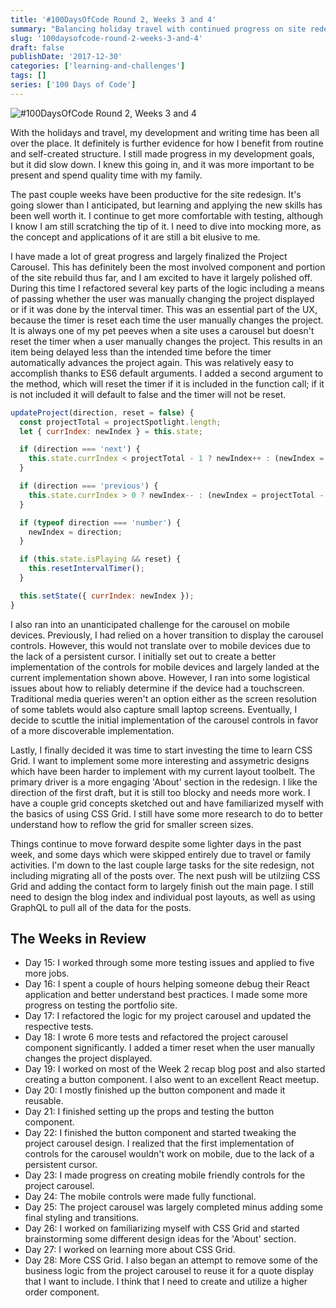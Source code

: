 ```yaml
---
title: '#100DaysOfCode Round 2, Weeks 3 and 4'
summary: "Balancing holiday travel with continued progress on site redesign and deepening understanding of testing concepts."
slug: '100daysofcode-round-2-weeks-3-and-4'
draft: false
publishDate: '2017-12-30'
categories: ['learning-and-challenges']
tags: []
series: ['100 Days of Code']
---
```

![#100DaysOfCode Round 2, Weeks 3 and 4](images/2017-12-project-carousel.jpg#center)

With the holidays and travel, my development and writing time has been all over the place. It definitely is further evidence for how I benefit from routine and self-created structure. I still made progress in my development goals, but it did slow down. I knew this going in, and it was more important to be present and spend quality time with my family.

The past couple weeks have been productive for the site redesign. It's going slower than I anticipated, but learning and applying the new skills has been well worth it. I continue to get more comfortable with testing, although I know I am still scratching the tip of it. I need to dive into mocking more, as the concept and applications of it are still a bit elusive to me.

I have made a lot of great progress and largely finalized the Project Carousel. This has definitely been the most involved component and portion of the site rebuild thus far, and I am excited to have it largely polished off. During this time I refactored several key parts of the logic including a means of passing whether the user was manually changing the project displayed or if it was done by the interval timer. This was an essential part of the UX, because the timer is reset each time the user manually changes the project. It is always one of my pet peeves when a site uses a carousel but doesn't reset the timer when a user manually changes the project. This results in an item being delayed less than the intended time before the timer automatically advances the project again. This was relatively easy to accomplish thanks to ES6 default arguments. I added a second argument to the method, which will reset the timer if it is included in the function call; if it is not included it will default to false and the timer will not be reset.

```javascript
updateProject(direction, reset = false) {
  const projectTotal = projectSpotlight.length;
  let { currIndex: newIndex } = this.state;

  if (direction === 'next') {
    this.state.currIndex < projectTotal - 1 ? newIndex++ : (newIndex = 0);
  }

  if (direction === 'previous') {
    this.state.currIndex > 0 ? newIndex-- : (newIndex = projectTotal - 1);
  }

  if (typeof direction === 'number') {
    newIndex = direction;
  }

  if (this.state.isPlaying && reset) {
    this.resetIntervalTimer();
  }

  this.setState({ currIndex: newIndex });
}
```

I also ran into an unanticipated challenge for the carousel on mobile devices. Previously, I had relied on a hover transition to display the carousel controls. However, this would not translate over to mobile devices due to the lack of a persistent cursor. I initially set out to create a better implementation of the controls for mobile devices and largely landed at the current implementation shown above. However, I ran into some logistical issues about how to reliably determine if the device had a touchscreen. Traditional media queries weren't an option either as the screen resolution of some tablets would also capture small laptop screens. Eventually, I decide to scuttle the initial implementation of the carousel controls in favor of a more discoverable implementation.

Lastly, I finally decided it was time to start investing the time to learn CSS Grid. I want to implement some more interesting and assymetric designs which have been harder to implement with my current layout toolbelt. The primary driver is a more engaging 'About' section in the redesign. I like the direction of the first draft, but it is still too blocky and needs more work. I have a couple grid concepts sketched out and have familiarized myself with the basics of using CSS Grid. I still have some more research to do to better understand how to reflow the grid for smaller screen sizes.

Things continue to move forward despite some lighter days in the past week, and some days which were skipped entirely due to travel or family activities. I'm down to the last couple large tasks for the site redesign, not including migrating all of the posts over. The next push will be utilziing CSS Grid and adding the contact form to largely finish out the main page. I still need to design the blog index and individual post layouts, as well as using GraphQL to pull all of the data for the posts.

## The Weeks in Review

* Day 15: I worked through some more testing issues and applied to five more jobs.
* Day 16: I spent a couple of hours helping someone debug their React application and better understand best practices. I made some more progress on testing the portfolio site.
* Day 17: I refactored the logic for my project carousel and updated the respective tests.
* Day 18: I wrote 6 more tests and refactored the project carousel component significantly. I added a timer reset when the user manually changes the project displayed.
* Day 19: I worked on most of the Week 2 recap blog post and also started creating a button component. I also went to an excellent React meetup.
* Day 20: I mostly finished up the button component and made it reusable.
* Day 21: I finished setting up the props and testing the button component.
* Day 22: I finished the button component and started tweaking the project carousel design. I realized that the first implementation of controls for the carousel wouldn't work on mobile, due to the lack of a persistent cursor.
* Day 23: I made progress on creating mobile friendly controls for the project carousel.
* Day 24: The mobile controls were made fully functional.
* Day 25: The project carousel was largely completed minus adding some final styling and transitions.
* Day 26: I worked on familiarizing myself with CSS Grid and started brainstorming some different design ideas for the 'About' section.
* Day 27: I worked on learning more about CSS Grid.
* Day 28: More CSS Grid. I also began an attempt to remove some of the business logic from the project carousel to reuse it for a quote display that I want to include. I think that I need to create and utilize a higher order component.
